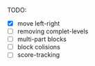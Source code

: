 TODO:

- [x] move left-right
- [ ] removing complet-levels
- [ ] multi-part blocks
- [ ] block colisions
- [ ] score-tracking
